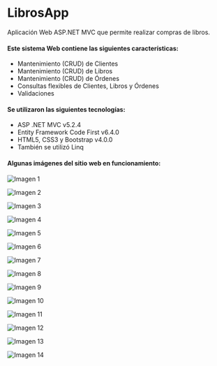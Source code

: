 # LibrosApp
Aplicación Web ASP.NET MVC que permite realizar compras de libros.

#### Este sistema Web contiene las siguientes características:
- Mantenimiento (CRUD) de Clientes
- Mantenimiento (CRUD) de Libros
- Mantenimiento (CRUD) de Órdenes
- Consultas flexibles de Clientes, Libros y Órdenes
- Validaciones

#### Se utilizaron las siguientes tecnologías:
- ASP .NET MVC v5.2.4
- Entity Framework Code First v6.4.0
- HTML5, CSS3 y Bootstrap v4.0.0 
- También se utilizó Linq

#### Algunas imágenes del sitio web en funcionamiento:

![Imagen 1](https://raw.githubusercontent.com/ctorressoftware/LibrosApp/master/GithubImages/1.PNG)

![Imagen 2](https://raw.githubusercontent.com/ctorressoftware/LibrosApp/master/GithubImages/2.PNG)

![Imagen 3](https://raw.githubusercontent.com/ctorressoftware/LibrosApp/master/GithubImages/3.PNG)

![Imagen 4](https://raw.githubusercontent.com/ctorressoftware/LibrosApp/master/GithubImages/4.PNG)

![Imagen 5](https://raw.githubusercontent.com/ctorressoftware/LibrosApp/master/GithubImages/5.PNG)

![Imagen 6](https://raw.githubusercontent.com/ctorressoftware/LibrosApp/master/GithubImages/6.PNG)

![Imagen 7](https://raw.githubusercontent.com/ctorressoftware/LibrosApp/master/GithubImages/7.PNG)

![Imagen 8](https://raw.githubusercontent.com/ctorressoftware/LibrosApp/master/GithubImages/8.PNG)

![Imagen 9](https://raw.githubusercontent.com/ctorressoftware/LibrosApp/master/GithubImages/9.PNG)

![Imagen 10](https://raw.githubusercontent.com/ctorressoftware/LibrosApp/master/GithubImages/10.PNG)

![Imagen 11](https://raw.githubusercontent.com/ctorressoftware/LibrosApp/master/GithubImages/11.PNG)

![Imagen 12](https://raw.githubusercontent.com/ctorressoftware/LibrosApp/master/GithubImages/12.PNG)

![Imagen 13](https://raw.githubusercontent.com/ctorressoftware/LibrosApp/master/GithubImages/13.PNG)

![Imagen 14](https://raw.githubusercontent.com/ctorressoftware/LibrosApp/master/GithubImages/14.PNG)
